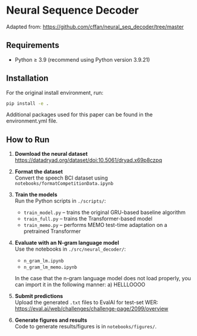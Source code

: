 # Neural Sequence Decoder

Adapted from: https://github.com/cffan/neural_seq_decoder/tree/master

## Requirements
- Python ≥ 3.9 (recommend using Python version 3.9.21)

## Installation

For the original install environment, run: 

```bash
pip install -e . 
```

Additional packages used for this paper can be found in the environment.yml file.


## How to Run

1. **Download the neural dataset**  
   https://datadryad.org/dataset/doi:10.5061/dryad.x69p8czpq

2. **Format the dataset**  
   Convert the speech BCI dataset using `notebooks/formatCompetitionData.ipynb`

3. **Train the models**  
   Run the Python scripts in `./scripts/`:
   - `train_model.py` – trains the original GRU-based baseline algorithm  
   - `train_full.py` – trains the Transformer-based model  
   - `train_memo.py` – performs MEMO test-time adaptation on a pretrained Transformer

4. **Evaluate with an N-gram language model**  
   Use the notebooks in `./src/neural_decoder/`:
   - `n_gram_lm.ipynb`  
   - `n_gram_lm_memo.ipynb`

   In the case that the n-gram language model does not load properly, you can import it in the following manner:
   a) HELLLOOOO

5. **Submit predictions**  
   Upload the generated `.txt` files to EvalAI for test-set WER:  
   https://eval.ai/web/challenges/challenge-page/2099/overview

6. **Generate figures and results**  
   Code to generate results/figures is in `notebooks/figures/`.
